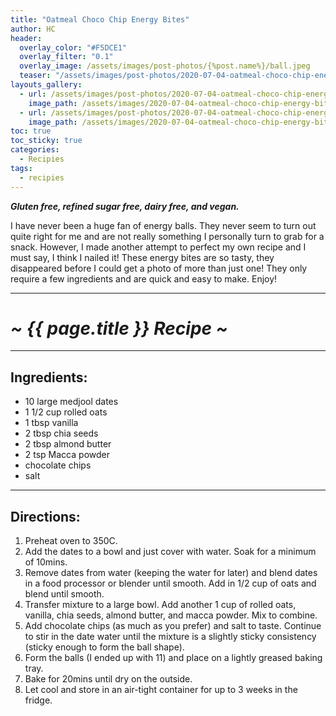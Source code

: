 ```yaml
---
title: "Oatmeal Choco Chip Energy Bites"
author: HC
header:
  overlay_color: "#F5DCE1"
  overlay_filter: "0.1"
  overlay_image: /assets/images/post-photos/{%post.name%}/ball.jpeg
  teaser: "/assets/images/post-photos/2020-07-04-oatmeal-choco-chip-energy-bites/ball.jpeg"
layouts_gallery:
  - url: /assets/images/post-photos/2020-07-04-oatmeal-choco-chip-energy-bites/stuff in bowl.jpeg
    image_path: /assets/images/2020-07-04-oatmeal-choco-chip-energy-bites/stuff in bowl small.jpeg
  - url: /assets/images/post-photos/2020-07-04-oatmeal-choco-chip-energy-bites/bars.jpeg
    image_path: /assets/images/2020-07-04-oatmeal-choco-chip-energy-bites/bars small.jpeg
toc: true
toc_sticky: true
categories:
  - Recipies
tags:
  - recipies
---
```


***Gluten free, refined sugar free, dairy free, and vegan.***

I have never been a huge fan of energy balls. They never seem to turn out quite right for me and are not really something I personally turn to grab for a snack. However, I made another attempt to perfect my own recipe and I must say, I think I nailed it! These energy bites are so tasty, they disappeared before I could get a photo of more than just one! They only require a few ingredients and are quick and easy to make. Enjoy!

***

# ***~ {{ page.title }} Recipe ~***

***

## Ingredients:

* 10 large medjool dates
* 1 1/2 cup rolled oats
* 1 tbsp vanilla
* 2 tbsp chia seeds
* 2 tbsp almond butter
* 2 tsp Macca powder
* chocolate chips
* salt

***

## Directions:

1. Preheat oven to 350C.
2. Add the dates to a bowl and just cover with water. Soak for a minimum of 10mins.
3. Remove dates from water (keeping the water for later) and blend dates in a food processor or blender until smooth. Add in 1/2 cup of oats and blend until smooth.
4. Transfer mixture to a large bowl. Add another 1 cup of rolled oats, vanilla, chia seeds, almond butter, and macca powder. Mix to combine.
5. Add chocolate chips (as much as you prefer) and salt to taste. Continue to stir in the date water until the mixture is a slightly sticky consistency (sticky enough to form the ball shape).
6. Form the balls (I ended up with 11) and place on a lightly greased baking tray. 
7. Bake for 20mins until dry on the outside.
8. Let cool and store in an air-tight container for up to 3 weeks in the fridge. 